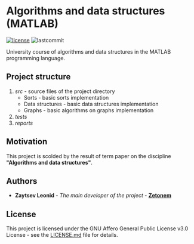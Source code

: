 # Algorithms and data structures (MATLAB)
[![license](https://img.shields.io/github/license/zetonem/Algorithms-and-data-structures)](https://github.com/Zetonem/Algorithms-and-data-structures/blob/master/LICENSE.md) ![lastcommit](https://img.shields.io/github/last-commit/zetonem/Algorithms-and-data-structures)

University course of algorithms and data structures in the MATLAB programming language.
## Project structure
1. *src* - source files of the project directory
    * Sorts - basic sorts implementation
    * Data structures - basic data structures implementation
    * Graphs - basic algorithms on graphs implementation
2. *tests*
3. *reports*
## Motivation
This project is scolded by the result of term paper on the discipline **"Algorithms and data structures"**.
## Authors
- **Zaytsev Leonid** - *The main developer of the project* - **[Zetonem](https://github.com/Zetonem)**

## License
This project is licensed under the GNU Affero General Public License v3.0 License - see the [LICENSE.md](LICENSE.md) file for details.
